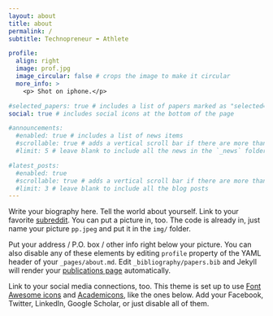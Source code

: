 ```yaml
---
layout: about
title: about
permalink: /
subtitle: Technopreneur ⬌ Athlete

profile:
  align: right
  image: prof.jpg
  image_circular: false # crops the image to make it circular
  more_info: >
    <p> Shot on iphone.</p>

#selected_papers: true # includes a list of papers marked as "selected={true}"
social: true # includes social icons at the bottom of the page

#announcements:
  #enabled: true # includes a list of news items
  #scrollable: true # adds a vertical scroll bar if there are more than 3 news items
  #limit: 5 # leave blank to include all the news in the `_news` folder

#latest_posts:
  #enabled: true
  #scrollable: true # adds a vertical scroll bar if there are more than 3 new posts items
  #limit: 3 # leave blank to include all the blog posts
---
```


Write your biography here. Tell the world about yourself. Link to your favorite [subreddit](http://reddit.com). You can put a picture in, too. The code is already in, just name your picture `pp.jpeg` and put it in the `img/` folder.

Put your address / P.O. box / other info right below your picture. You can also disable any of these elements by editing `profile` property of the YAML header of your `_pages/about.md`. Edit `_bibliography/papers.bib` and Jekyll will render your [publications page](/al-folio/publications/) automatically.

Link to your social media connections, too. This theme is set up to use [Font Awesome icons](https://fontawesome.com/) and [Academicons](https://jpswalsh.github.io/academicons/), like the ones below. Add your Facebook, Twitter, LinkedIn, Google Scholar, or just disable all of them.

